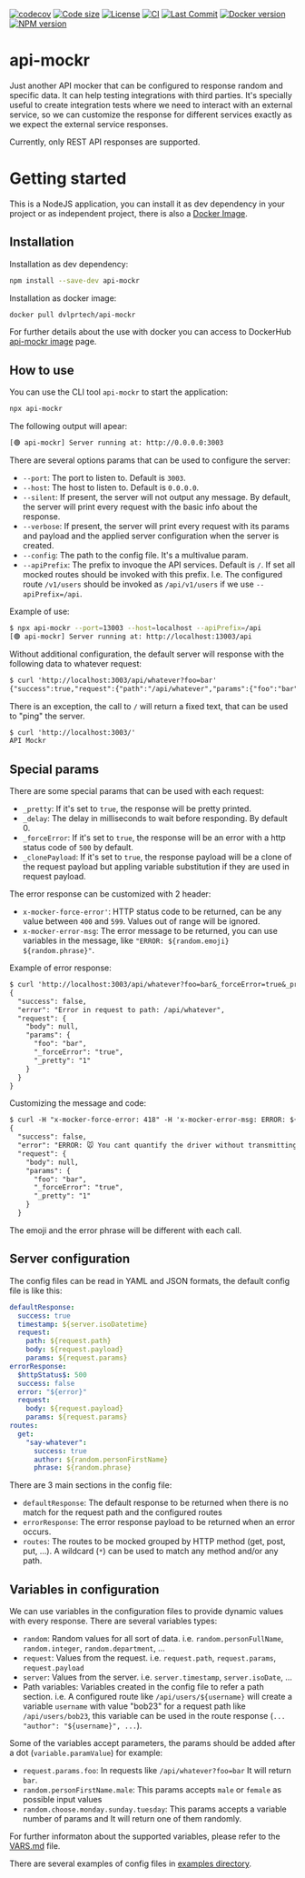 
[![codecov](https://codecov.io/gh/rsc1975/api-mockr/branch/main/graph/badge.svg?token=IHB0J0OOPQ)](https://codecov.io/gh/rsc1975/api-mockr)
[![Code size](https://img.shields.io/github/languages/code-size/rsc1975/api-mockr?logo=github&logoColor=white)](https://github.com/rsc1975/api-mockr)
[![License](https://img.shields.io/github/license/rsc1975/api-mockr?logo=open-source-initiative&logoColor=green)](https://github.com/rsc1975/api-mockr/blob/main/LICENSE)
[![CI](https://img.shields.io/github/workflow/status/rsc1975/api-mockr/Docker%20image?logo=github)](https://github.com/rsc1975/api-mockr/actions/workflows/dockerhub-upload.yml)
[![Last Commit](https://img.shields.io/github/last-commit/rsc1975/api-mockr?logo=github)](https://github.com/rsc1975/api-mockr/commits/main)
[![Docker version](https://img.shields.io/docker/v/dvlprtech/api-mockr?sort=semver&logo=docker)](https://hub.docker.com/r/dvlprtech/api-mockr)
[![NPM version](https://img.shields.io/npm/v/api-mockr?logo=npm)](https://www.npmjs.com/package/api-mockr)


# api-mockr

Just another API mocker that can be configured to response random and specific data. It can help testing integrations with third parties. It's specially useful to create integration tests where we need to interact with an external service, so we can customize the response for different services exactly as we expect the external service responses. 

Currently, only REST API responses are supported.

# Getting started

This is a NodeJS application, you can install it as dev dependency in your project or as independent project, there is also a [Docker Image](https://hub.docker.com/r/dvlprtech/api-mockr).

## Installation

Installation as dev dependency:

```sh
npm install --save-dev api-mockr
```	

Installation as docker image:

```sh
docker pull dvlprtech/api-mockr
```

For further details about the use with docker you can access to DockerHub [api-mockr image](https://hub.docker.com/r/dvlprtech/api-mockr) page.

## How to use

You can use the CLI tool `api-mockr` to start the application:

```sh
npx api-mockr
```

The following output will apear:

```sh
[🟢 api-mockr] Server running at: http://0.0.0.0:3003
```

There are several options params that can be used to configure the server:

* `--port`: The port to listen to. Default is `3003`.
* `--host`: The host to listen to. Default is `0.0.0.0`.
* `--silent`: If present, the server will not output any message. By default, the server will print every request with the basic info about the response.
* `--verbose`: If present, the server will print every request with its params and payload and the applied server configuration when the server is created.
* `--config`: The path to the config file. It's a multivalue param.
* `--apiPrefix`: The prefix to invoque the API services. Default is `/`. If set all mocked routes should be invoked with this prefix. I.e. The configured route `/v1/users` should be invoked as `/api/v1/users` if we use `--apiPrefix=/api`.

Example of use:
    
```sh
$ npx api-mockr --port=13003 --host=localhost --apiPrefix=/api
[🟢 api-mockr] Server running at: http://localhost:13003/api
```

Without additional configuration, the default server will response with the following data to whatever request:

```txt
$ curl 'http://localhost:3003/api/whatever?foo=bar'
{"success":true,"request":{"path":"/api/whatever","params":{"foo":"bar"}}}
```

There is an exception, the call to `/` will return a fixed text, that can be used to "ping" the server.
```txt
$ curl 'http://localhost:3003/'
API Mockr
```

## Special params

There are some special params that can be used with each request:

* `_pretty`: If it's set to `true`, the response will be pretty printed.
* `_delay`: The delay in milliseconds to wait before responding. By default 0.
* `_forceError`: If it's set to `true`, the response will be an error with a http status code of `500` by default.
* `_clonePayload`: If it's set to `true`, the response payload will be a clone of the request payload but appling variable substitution if they are used in request payload.


The error response can be customized with 2 header:

* `x-mocker-force-error'`: HTTP status code to be returned, can be any value between `400` and `599`. Values out of range will be ignored.
* `x-mocker-error-msg`: The error message to be returned, you can use variables in the message, like `"ERROR: ${random.emoji} ${random.phrase}"`.

Example of error response:

```txt
$ curl 'http://localhost:3003/api/whatever?foo=bar&_forceError=true&_pretty=1'
{
  "success": false,
  "error": "Error in request to path: /api/whatever",
  "request": {
    "body": null,
    "params": {
      "foo": "bar",
      "_forceError": "true",
      "_pretty": "1"
    }
  }
}
```

Customizing the message and code:

```txt
$ curl -H "x-mocker-force-error: 418" -H 'x-mocker-error-msg: ERROR: ${random.emoji} ${random.phrase}' 'http://localhost:3003/api/whatever?foo=bar&_forceError=true&_pretty=1'
{
  "success": false,
  "error": "ERROR: 🐭 You cant quantify the driver without transmitting the multi-byte SQL microchip!",
  "request": {
    "body": null,
    "params": {
      "foo": "bar",
      "_forceError": "true",
      "_pretty": "1"
    }
  }
```

The emoji and the error phrase will be different with each call.

## Server configuration

The config files can be read in YAML and JSON formats, the default config file is like this:

```yaml
defaultResponse:
  success: true
  timestamp: ${server.isoDatetime}
  request:
    path: ${request.path} 
    body: ${request.payload}
    params: ${request.params}
errorResponse:
  $httpStatus$: 500
  success: false
  error: "${error}"
  request:
    body: ${request.payload}
    params: ${request.params}
routes:
  get: 
    "say-whatever":
      success: true 
      author: ${random.personFirstName}
      phrase: ${random.phrase}
```

There are 3 main sections in the config file:

* `defaultResponse`: The default response to be returned when there is no match for the request path and the configured routes
* `errorResponse`: The error response payload to be returned when an error occurs.
* `routes`: The routes to be mocked grouped by HTTP method (get, post, put, ...). A wildcard (`*`) can be used to match any method and/or any path.

## Variables in configuration

We can use variables in the configuration files to provide dynamic values with every response. There are several variables types:

* `random`: Random values for all sort of data. i.e. `random.personFullName`, `random.integer`, `random.department`, ...
* `request`: Values from the request. i.e. `request.path`, `request.params`, `request.payload`
* `server`: Values from the server. i.e. `server.timestamp`, `server.isoDate`, ...
* Path variables: Variables created in the config file to refer a path section. i.e. A configured route like `/api/users/${username}` will create a variable `username` with value "bob23" for a request path like `/api/users/bob23`, this variable can be used in the route response (`... "author": "${username}", ...`).

Some of the variables accept parameters, the params should be added after a dot (`variable.paramValue`) for example:

* `request.params.foo`: In requests like `/api/whatever?foo=bar` It will return `bar`.
* `random.personFirstName.male`: This params accepts `male` or `female` as possible input values
* `random.choose.monday.sunday.tuesday`: This params accepts a variable number of params and It will return one of them randomly.

For further informaton about the supported variables, please refer to the [VARS.md](https://github.com/rsc1975/api-mockr/blob/main/VARS.md) file.

There are several examples of config files in [examples directory](./examples).

